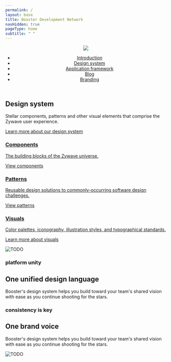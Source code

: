 ```yaml
---
permalink: /
layout: base
title: Booster Development Network
navHidden: true
pageType: home
subtitle: " "
---
```

<link rel="stylesheet" href="/css/pages/home.css">
<main>
    <header class="home-nav">
        <div class="home-nav-content">
            <div class="logo"><img src="/images/home/zywave-logo.svg" /></div>
            <nav>
                <ul>
                    <li><a href="{{ '/introduction/index/' | url }}">Introduction</a></li>
                    <li><a href="{{ '/design-system/about/' | url }}">Design system</a></li>
                    <li><a href="{{ '/application-framework/about/' | url }}">Application framework</a></li>
                    <li><a href="{{ '/blog/' | url }}">Blog</a></li>
                    <li><a target="_blank" href="https://thenewz.zywave.com/wp-content/uploads/2020/08/Zywave-Brand-Guide.pdf">Branding</a></li>
                </ul>
            </nav>
        </div>
    </header>
    <!-- <div class="home-introduction">
        <h1>Boldly build what no team has built before.</h1>
    </div> -->
    <div class="home-categories">
        <section class="home-categories-width">
            <div class="home-category-text">
                <h2>Design system</h2>
                <p>Stellar components, patterns and other visual elements that comprise the Zywave user experience.</p>
                <a href="{{ '/design-system/about/' | url }}">Learn more about our design system</a>
            </div>
            <a class="home-category-tile" href="#">
                <h3>Components</h3>
                <p>The building blocks of the Zywave universe.</p>
                <p>View components</p>
            </a>
            <a class="home-category-tile" href="#">
                <h3>Patterns</h3>
                <p>Reusable design solutions to commonly-occurring software design challenges.</p>
                <p>View patterns</p>
            </a>
            <a class="home-category-tile" href="#">
                <h3>Visuals</h3>
                <p>Color palettes, iconography, illustration styles, and typographical standards.</p>
                <p>Learn more about visuals</p>
            </a>
        </section>
    </div> 
    <section class="home-value">
        <div class="home-value-width">
            <img class="home-value-img" src="/images/home/home-value-1-unity.svg" alt="TODO">
            <div class="home-value-text">
                <h3>platform unity</h3>
                <h2>One unified design language</h2>
                <p>Booster's design system helps you build toward your team's shared vision with ease as you continue shooting for the stars.</p>
            </div>
        </div>
    </section>
    <section class="home-value">
        <div class="home-value-width">
            <div class="home-value-text">
                <h3>consistency is key</h3>
                <h2>One brand voice</h2>
                <p>Booster's design system helps you build toward your team's shared vision with ease as you continue shooting for the stars.</p>
            </div>
            <img class="home-value-img" src="/images/home/home-value-1-unity.svg" alt="TODO">
        </div>
    </section>
</main>